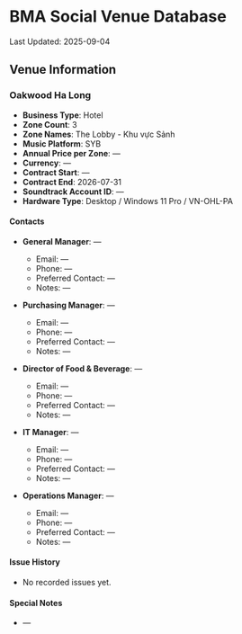 # BMA Social Venue Database

Last Updated: 2025-09-04

## Venue Information

### Oakwood Ha Long
- **Business Type**: Hotel
- **Zone Count**: 3
- **Zone Names**: The Lobby - Khu vực Sảnh
- **Music Platform**: SYB
- **Annual Price per Zone**: —
- **Currency**: —
- **Contract Start**: —
- **Contract End**: 2026-07-31
- **Soundtrack Account ID**: —
- **Hardware Type**: Desktop / Windows 11 Pro / VN-OHL-PA

#### Contacts
- **General Manager**: —
  - Email: —
  - Phone: —
  - Preferred Contact: —
  - Notes: —

- **Purchasing Manager**: —
  - Email: —
  - Phone: —
  - Preferred Contact: —
  - Notes: —

- **Director of Food & Beverage**: —
  - Email: —
  - Phone: —
  - Preferred Contact: —
  - Notes: —

- **IT Manager**: —
  - Email: —
  - Phone: —
  - Preferred Contact: —
  - Notes: —

- **Operations Manager**: —
  - Email: —
  - Phone: —
  - Preferred Contact: —
  - Notes: —

#### Issue History
- No recorded issues yet.

#### Special Notes
- —
